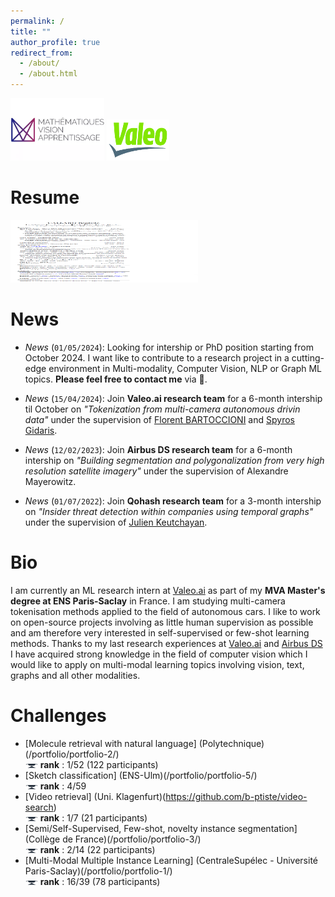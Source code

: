 ```yaml
---
permalink: /
title: ""
author_profile: true
redirect_from: 
  - /about/
  - /about.html
---
```



<img src="/images/mva_logo.png" alt="MVA" width="150" height="100" /> <img src="/images/valeo_logo.png" alt="Valeo.ai" width="100" height="66" />


Resume
======

<a href="/files/Resume_callard_baptiste.pdf" target="_blank"><img src="/images/resume.png" alt="Resume" width="300" height="100" /></a>


News
======

- *News* (`01/05/2024`): Looking for intership or PhD position starting from October 2024. I want like to contribute to a research project in a cutting-edge environment in Multi-modality, Computer Vision, NLP or Graph ML topics. **Please feel free to contact me** via 📩.

- *News* (`15/04/2024`): Join **Valeo.ai research team** for a 6-month intership til October on *"Tokenization from multi-camera autonomous drivin data"* under the supervision of [Florent BARTOCCIONI](https://scholar.google.com/citations?user=SemxkMwAAAAJ&hl=fr) and [Spyros Gidaris](https://scholar.google.fr/citations?user=7atfg7EAAAAJ&hl=en).

- *News* (`12/02/2023`): Join **Airbus DS research team** for a 6-month intership on *"Building segmentation and polygonalization from very high resolution satellite imagery"* under the supervision of Alexandre Mayerowitz.

- *News* (`01/07/2022`): Join **Qohash research team** for a 3-month intership on *"Insider threat detection within companies using temporal graphs"* under the supervision of [Julien Keutchayan](https://dblp.org/pid/202/2872.html).

Bio
======

I am currently an ML research intern at [Valeo.ai](https://valeoai.github.io/blog/) as part of my **MVA Master's degree at ENS Paris-Saclay** in France. I am studying multi-camera tokenisation methods applied to the field of autonomous cars. I like to work on open-source projects involving as little human supervision as possible and am therefore very interested in self-supervised or few-shot learning methods. Thanks to my last research experiences at [Valeo.ai](https://valeoai.github.io/blog/) and [Airbus DS](https://www.airbus.com/fr/space/space-made-in-france-by-airbus) I have acquired strong knowledge in the field of computer vision which I would like to apply on multi-modal learning topics involving vision, text, graphs and all other modalities.


Challenges
======
- [Molecule retrieval with natural language] (Polytechnique)(/portfolio/portfolio-2/) \
<img src="/images/cup.jpg" alt="cup" width="20" height="6.66" /> **rank** : 1/52 (122 participants)
- [Sketch classification] (ENS-Ulm)(/portfolio/portfolio-5/) \
<img src="/images/cup.jpg" alt="cup" width="20" height="6.66" /> **rank** : 4/59
- [Video retrieval] (Uni. Klagenfurt)(https://github.com/b-ptiste/video-search) \
<img src="/images/cup.jpg" alt="cup" width="20" height="6.66" /> **rank** : 1/7 (21 participants)
- [Semi/Self-Supervised, Few-shot, novelty instance segmentation] (Collège de France)(/portfolio/portfolio-3/) \
<img src="/images/cup.jpg" alt="cup" width="20" height="6.66" /> **rank** : 2/14 (22 participants)
- [Multi-Modal Multiple Instance Learning] (CentraleSupélec - Université Paris-Saclay)(/portfolio/portfolio-1/) \
<img src="/images/cup.jpg" alt="cup" width="20" height="6.66" /> **rank** : 16/39 (78 participants) 